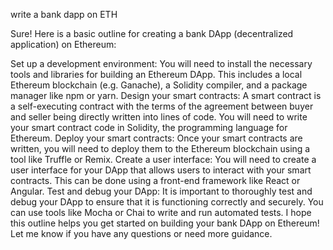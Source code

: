 write a bank dapp on ETH

Sure! Here is a basic outline for creating a bank DApp (decentralized application) on Ethereum:

Set up a development environment: You will need to install the necessary tools and libraries for building an Ethereum DApp. This includes a local Ethereum blockchain (e.g. Ganache), a Solidity compiler, and a package manager like npm or yarn.
Design your smart contracts: A smart contract is a self-executing contract with the terms of the agreement between buyer and seller being directly written into lines of code. You will need to write your smart contract code in Solidity, the programming language for Ethereum.
Deploy your smart contracts: Once your smart contracts are written, you will need to deploy them to the Ethereum blockchain using a tool like Truffle or Remix.
Create a user interface: You will need to create a user interface for your DApp that allows users to interact with your smart contracts. This can be done using a front-end framework like React or Angular.
Test and debug your DApp: It is important to thoroughly test and debug your DApp to ensure that it is functioning correctly and securely. You can use tools like Mocha or Chai to write and run automated tests.
I hope this outline helps you get started on building your bank DApp on Ethereum! Let me know if you have any questions or need more guidance.




